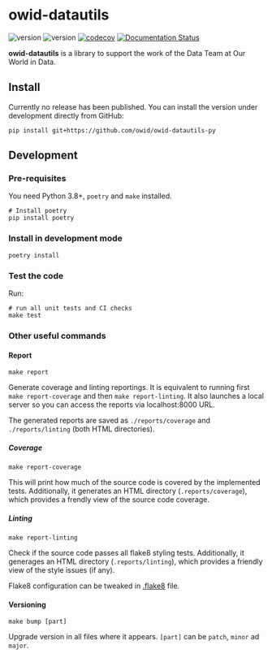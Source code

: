 # owid-datautils
![version](https://img.shields.io/badge/version-0.4.10-blue)
![version](https://img.shields.io/badge/python-3.8|3.9|3.10-blue.svg?&logo=python&logoColor=yellow) [![codecov](https://codecov.io/gh/owid/owid-datautils-py/branch/main/graph/badge.svg?token=2emTQEJedw)](https://codecov.io/gh/owid/owid-datautils-py)
[![Documentation Status](https://readthedocs.org/projects/owid-datautils/badge/?version=latest)](https://docs.owid.io/projects/owid-datautils/en/latest/?badge=latest)

**owid-datautils** is a library to support the work of the Data Team at Our World in Data.

## Install
Currently no release has been published. You can install the version under development directly from GitHub:
```
pip install git+https://github.com/owid/owid-datautils-py
```


## Development

### Pre-requisites
You need Python 3.8+, `poetry` and `make` installed.

```
# Install poetry
pip install poetry
```

### Install in development mode

```
poetry install
```

### Test the code
Run:

```
# run all unit tests and CI checks
make test
```

### Other useful commands

#### Report
```
make report
```

Generate coverage and linting reportings. It is equivalent to running first `make report-coverage` and then 
`make report-linting`. It also launches a local server so you can access the reports via localhost:8000 URL.

The generated reports are saved as `./reports/coverage` and `./reports/linting` (both HTML directories).


##### Coverage

```
make report-coverage
```

This will print how much of the source code is covered by the implemented tests. Additionally, it generates an HTML
directory (`.reports/coverage`), which provides a frendly view of the source code coverage.


##### Linting

```
make report-linting
```

Check if the source code passes all flake8 styling tests. Additionally, it generages an HTML directory
(`.reports/linting`), which provides a friendly view of the style issues (if any).

Flake8 configuration can be tweaked in [.flake8](.flake8) file.

#### Versioning

```
make bump [part]
```

Upgrade version in all files where it appears. `[part]` can be `patch`, `minor` ad `major`.
